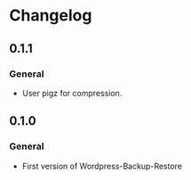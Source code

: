 # Changelog

## 0.1.1

### General
- User pigz for compression.

## 0.1.0

### General
- First version of Wordpress-Backup-Restore